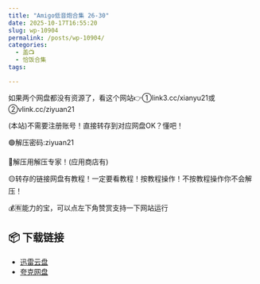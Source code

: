 ```yaml
---
title: "Amigo低音炮合集 26-30"
date: 2025-10-17T16:55:20
slug: wp-10904
permalink: /posts/wp-10904/
categories:
  - 盖📺
  - 恰饭合集
tags:

---
```


如果两个网盘都没有资源了，看这个网站👉①link3.cc/xianyu21或②vlink.cc/ziyuan21

(本站)不需要注册账号！直接转存到对应网盘OK？懂吧！

🟢解压密码:ziyuan21

🔵解压用解压专家！(应用商店有)

🟡转存的链接网盘有教程！一定要看教程！按教程操作！不按教程操作你不会解压！

💰🈶能力的宝，可以点左下角赞赏支持一下网站运行

## 📦 下载链接
- [迅雷云盘](https://blziyuan21.com/pay-download/10904?key=37929ec80f&down_id=0)
- [夸克网盘](https://blziyuan21.com/pay-download/10904?key=37929ec80f&down_id=1)


